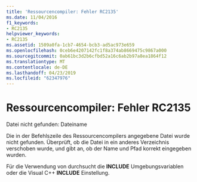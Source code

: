 ```yaml
---
title: 'Ressourcencompiler: Fehler RC2135'
ms.date: 11/04/2016
f1_keywords:
- RC2135
helpviewer_keywords:
- RC2135
ms.assetid: 1509a0fa-1cb7-4654-bcb3-ad5ac973e659
ms.openlocfilehash: 0ceb6e4207142fc1f8a374ab8669475c9867a000
ms.sourcegitcommit: 0ab61bc3d2b6cfbd52a16c6ab2b97a8ea1864f12
ms.translationtype: MT
ms.contentlocale: de-DE
ms.lasthandoff: 04/23/2019
ms.locfileid: "62347976"
---
```

# <a name="resource-compiler-error-rc2135"></a>Ressourcencompiler: Fehler RC2135

Datei nicht gefunden: Dateiname

Die in der Befehlszeile des Ressourcencompilers angegebene Datei wurde nicht gefunden. Überprüft, ob die Datei in ein anderes Verzeichnis verschoben wurde, und gibt an, ob der Name und Pfad korrekt eingegeben wurden.

Für die Verwendung von durchsucht die **INCLUDE** Umgebungsvariablen oder die Visual C++ **INCLUDE** Einstellung.